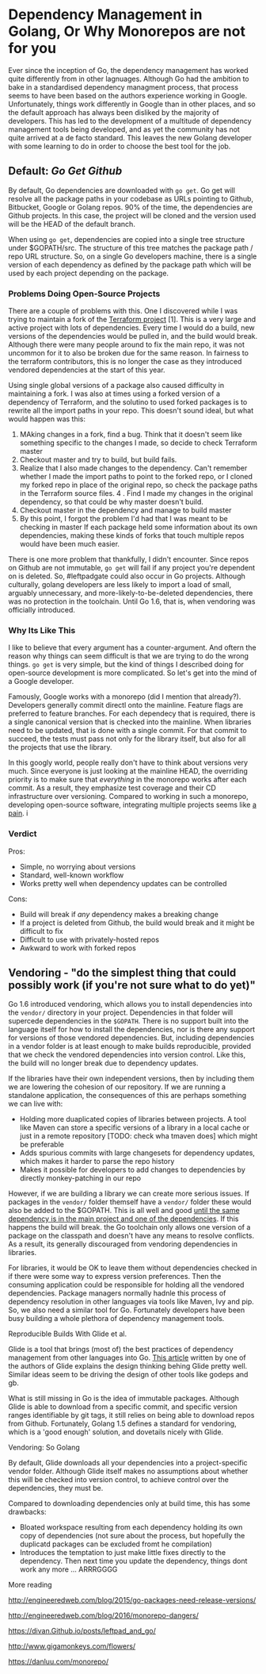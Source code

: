 # Dependency Management in Golang, Or Why Monorepos are not for you

Ever since the inception of Go, the dependency management has worked quite differently from in other lagnuages. Although Go had the ambition to bake in a standardised dependency managment process, that process seems to have been based on the authors experience working in Google. Unfortunately, things work differently in Google than in other places, and so the default approach has always been disliked by the majority of developers. This has led to the development of a multitude of dependency management tools being developed, and as yet the community has not quite arrived at a de facto standard. This leaves the new Golang developer with some learning to do in order to choose the best tool for the job.

## Default: *Go Get Github*

By default, Go dependencies are downloaded with `go get`. Go get will resolve all the package paths in your codebase as URLs pointing to Github, Bitbucket, Google or Golang repos. 90% of the time, the dependencies are Github projects. In this case, the project will be cloned and the version used will be the HEAD of the default branch. 

When using `go get`, dependencies are copied into a single tree structure under $GOPATH/src. The structure of this tree matches the package path / repo URL structure. So, on a single Go developers machine, there is a single version of each dependency as defined by the package path which will be used by each project depending on the package. 

### Problems Doing Open-Source Projects

There are a couple of problems with this. One I discovered while I was trying to maintain a fork of the [Terraform project](github.com/hashicorp/terraform) [1]. This is a very large and active project with lots of dependencies. Every time I would do a build, new versions of the dependencies would be pulled in, and the build would break. Although there were many people around to fix the main repo, it was not uncommon for it to also be broken due for the same reason. In fairness to the terraform contributors, this is no longer the case as they introduced vendored dependencies at the start of this year. 

Using single global versions of a package also caused difficulty in maintaining a fork. I was also at times using a forked version of a dependency of Terraform, and the solutino to used forked packages is to rewrite all the import paths in your repo. This doesn't sound ideal, but what would happen was this:
  1. MAking changes in a fork, find a bug. Think that it doesn't seem like something specific to the changes I made, so decide to check Terraform master
  2. Checkout master and try to build, but build fails. 
  3. Realize that I also made changes to the dependency. Can't remember whether I made the import paths to point to the forked repo, or I cloned my forked repo in place of the original repo, so check the package paths in the Terraform source files. 
  4 . Find I made my changes in the original dependency, so that could be why master doesn't build.
  5. Checkout master in the dependency and manage to build master
  6. By this point, I forgot the problem I'd had that I was meant to be checking in master
If each package held some information about its own dependencies, making these kinds of forks that touch multiple repos would have been much easier.

There is one more problem that thankfully, I didn't encounter. Since repos on Github are not immutable, `go get` will fail if any project you're dependent on is deleted. So, #leftpadgate could also occur in Go projects. Although culturally, golang developers are less likely to import a load of small, arguably unnecessary, and more-likely-to-be-deleted dependencies, there was no protection in the toolchain. Until Go 1.6, that is, when vendoring was officially introduced.

### Why Its Like This

I like to believe that every argument has a counter-argument. And oftern the reason why things can seem difficult is that we are trying to do the wrong things. `go get` is very simple, but the kind of things I described doing for open-source development is more complicated. So let's get into the mind of a Google developer.

Famously, Google works with a monorepo (did I mention that already?). Developers generally commit directl onto the mainline. Feature flags are preferred to feature branches. For each dependecy that is required, there is a single canonical version that is checked into the mainline. When libraries need to be updated, that is done with a single commit. For that commit to succeed, the tests must pass not only for the library itself, but also for all the projects that use the library.

In this googly world, people really don't have to think about versions very much. Since everyone is just looking at the mainline HEAD, the overriding priority is to make sure that *everything* in the monorepo works after each commit. As a result, they emphasize test coverage and their CD infrastructure over versioning. Compared to working in such a monorepo, developing open-source software, integrating multiple projects seems like [a pain](https://github.com/chrisvana/repobuild/wiki/Motivation). i

### Verdict

Pros:
+ Simple, no worrying about versions
+ Standard, well-known workflow
+ Works pretty well when dependency updates can be controlled

Cons:
- Build will break if *any* dependency makes a breaking change
- If a project is deleted from Github, the build would break and it might be difficult to fix
- Difficult to use with privately-hosted repos
- Awkward to work with forked repos

## Vendoring - "do the simplest thing that could possibly work (if you're not sure what to do yet)"

Go 1.6 introduced vendoring, which allows you to install dependencies into the `vendor/` directory in your project. Dependencies in that folder will supercede dependencies in the `$GOPATH`. There is no support built into the language itself for how to install the dependencies, nor is there any support for versions of those vendored dependencies. But, including dependencies in a vendor folder is at least enough to make builds reproducible, provided that we check the vendored dependencies into version control. Like this, the build will no longer break due to dependency updates.

If the libraries have their own independent versions, then by including them we are lowering the cohesion of our repository. If we are running a standalone application, the consequences of this are perhaps something we can live with:
 - Holding more duaplicated copies of libraries between projects. A tool like Maven can store a specific versions of a library in a local cache or just in a remote repository [TODO: check wha tmaven does] which might be preferable
 - Adds spurious commits with large changesets for dependency updates, which makes it harder to parse the repo history 
 - Makes it possible for developers to add changes to dependencies by directly monkey-patching in our repo

However, if we are building a library we can create more serious issues. If packages in the `vendor/` folder themself have a `vendor/` folder these would also be added to the $GOPATH. This is all well and good [until the same dependency is in the main project and one of the dependencies](https://github.com/mattfarina/golang-broken-vendor). If this happens the build will break. the Go toolchain only allows one version of a package on the classpath and doesn't have any means to resolve conflicts. As a result, its generally discouraged from vendoring dependencies in libraries. 

For libraries, it would be OK to leave them without dependencies checked in if there were some way to express version preferences. Then the consuming application could be responsible for holding all the vendored dependencies. Package managers normally hadnle this process of dependency resolution  in other languages via tools like Maven, Ivy and pip. So, we also need a similar tool for Go. Fortunately developers have been busy building a whole plethora of dependency management tools. 

Reproducible Builds With Glide et al.

Glide is a tool that brings (most of) the best practices of dependency management from other languages into Go. [This article](https://medium.com/@sdboyer/so-you-want-to-write-a-package-manager-4ae9c17d9527#.vncgoe4yu) written by one of the authors of Glide explains the design thinking behing Glide pretty well. Similar ideas seem to be driving the design of other tools like godeps and gb. 

What is still missing in Go is the idea of immutable packages. Although Glide is able to download from a specific commit, and specific version ranges identifiable by git tags, it still relies on being able to download repos from Github. Fortunately, Golang 1.5 defines a standard for vendoring, which is a 'good enough' solution, and dovetails nicely with Glide.


Vendoring: So Golang

By default, Glide downloads all your dependencies into a project-specific vendor folder. Although Glide itself makes no assumptions about whether this will be checked into version control, to achieve control over the dependencies, they must be.

Compared to downloading dependencies only at build time, this has some drawbacks:
 - Bloated workspace resulting from each dependency holding its own copy of dependencies (not sure about the process, but hopefully the duplicatd packages can be excluded fromt he compilation)
 - Introduces the temptation to just make little fixes directly to the dependency. Then next time you update the dependency, things dont work any more ... ARRRGGGG






More reading

http://engineeredweb.com/blog/2015/go-packages-need-release-versions/

http://engineeredweb.com/blog/2016/monorepo-dangers/

https://divan.Github.io/posts/leftpad_and_go/

http://www.gigamonkeys.com/flowers/

https://danluu.com/monorepo/


